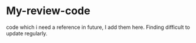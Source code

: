 # My-review-code
code which i need a reference in future, I add them here. Finding difficult to update regularly.
